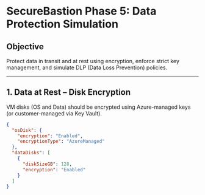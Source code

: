 # SecureBastion Phase 5: Data Protection Simulation

## Objective
Protect data in transit and at rest using encryption, enforce strict key management, and simulate DLP (Data Loss Prevention) policies.

---

## 1. Data at Rest – Disk Encryption
VM disks (OS and Data) should be encrypted using Azure-managed keys (or customer-managed via Key Vault).

```json
{
  "osDisk": {
    "encryption": "Enabled",
    "encryptionType": "AzureManaged"
  },
  "dataDisks": [
    {
      "diskSizeGB": 128,
      "encryption": "Enabled"
    }
  ]
}
